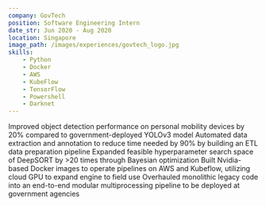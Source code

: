 ```yaml
---
company: GovTech
position: Software Engineering Intern
date_str: Jun 2020 - Aug 2020
location: Singapore
image_path: /images/experiences/govtech_logo.jpg
skills:
    - Python
    - Docker
    - AWS
    - KubeFlow
    - TensorFlow
    - Powershell
    - Darknet
---
```

Improved object detection performance on personal mobility devices by 20% compared to government-deployed YOLOv3 model
Automated data extraction and annotation to reduce time needed by 90% by building an ETL data preparation pipeline
Expanded feasible hyperparameter search space of DeepSORT by >20 times through Bayesian optimization
Built Nvidia-based Docker images to operate pipelines on AWS and Kubeflow, utilizing cloud GPU to expand engine to field use
Overhauled monolithic legacy code into an end-to-end modular multiprocessing pipeline to be deployed at government agencies